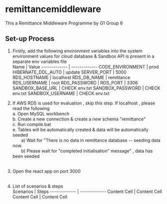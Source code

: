# remittancemiddleware

This a Remittance Middleware Programme by G1 Group 6 


## Set-up Process 

1. Firstly, add the following environment variables into the system environment 
   values for cloud database & Sandbox API is present in a separate env variables file  <br />
	Name   				| 		Value
	------------- | -------------
	CODE_ENVIRONMENT  	| prod
	HIBERNATE_DDL_AUTO  | update
	SERVER_PORT | 5000
	RDS_HOSTNAME | localhost
	RDS_DB_NAME | remittance 
	RDS_USERNAME | root
	RDS_PASSWORD | 
	RDS_PORT | 3306
	SANDBOX_BASE_URL | CHECK env.txt
	SANDBOX_PASSWORD | CHECK env.txt
	SANDBOX_USERNAME | CHECK env.txt
	
2. If AWS RDS is used for evaluation , skip this step. If localhost , please read the following <br />
		a. Open MySQL workbench  <br />
		b. Create a new connection & create a new schema "remittance"  <br /> 
		c. Run compile.bat <br />
		e. Tables will be automatically created & data will be automatically seeded <br />
       a) Wait for "There is no data in remittance database -- seeding data now.<br />
       b) Please wait for "completed initialisation" message" , data has been seeded <br /><br />
			 
3. Open the react app on port 3000 <br /><br />
4. List of scenarios & steps  <br />
	Scenarios  		| Steps
	------------- | -------------
	Content Cell  | Content Cell
	Content Cell  | Content Cell

	
